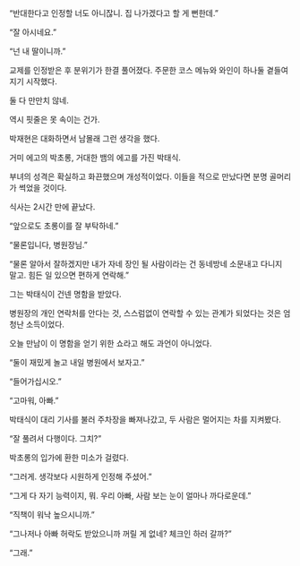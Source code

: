“반대한다고 인정할 너도 아니잖니. 집 나가겠다고 할 게 뻔한데.”

“잘 아시네요.”

“넌 내 딸이니까.”

교제를 인정받은 후 분위기가 한결 풀어졌다. 주문한 코스 메뉴와 와인이 하나둘 곁들여지기 시작했다.

둘 다 만만치 않네.

역시 핏줄은 못 속이는 건가.

박재현은 대화하면서 남몰래 그런 생각을 했다.

거미 에고의 박초롱, 거대한 뱀의 에고를 가진 박태식.

부녀의 성격은 확실하고 화끈했으며 개성적이었다. 이들을 적으로 만났다면 분명 골머리가 썩었을 것이다.

식사는 2시간 만에 끝났다.

“앞으로도 초롱이를 잘 부탁하네.”

“물론입니다, 병원장님.”

“물론 알아서 잘하겠지만 내가 자네 장인 될 사람이라는 건 동네방네 소문내고 다니지 말고. 힘든 일 있으면 편하게 연락해.”

그는 박태식이 건넨 명함을 받았다.

병원장의 개인 연락처를 안다는 것, 스스럼없이 연락할 수 있는 관계가 되었다는 것은 엄청난 소득이었다.

오늘 만남이 이 명함을 얻기 위한 쇼라고 해도 과언이 아니었다.

“둘이 재밌게 놀고 내일 병원에서 보자고.”

“들어가십시오.”

“고마워, 아빠.”

박태식이 대리 기사를 불러 주차장을 빠져나갔고, 두 사람은 멀어지는 차를 지켜봤다.

“잘 풀려서 다행이다. 그치?”

박초롱의 입가에 환한 미소가 걸렸다.

“그러게. 생각보다 시원하게 인정해 주셨어.”

“그게 다 자기 능력이지, 뭐. 우리 아빠, 사람 보는 눈이 얼마나 까다로운데.”

“직책이 워낙 높으시니까.”

“그나저나 아빠 허락도 받았으니까 꺼릴 게 없네? 체크인 하러 갈까?”

“그래.”